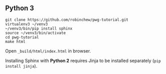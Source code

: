 Python 3
--------
```
git clone https://github.com/robinchew/pwg-tutorial.git
virtualenv3 ~/venv3
~/venv3/bin/pip install sphinx
source ~/venv3/bin/activate
cd pwg-tutorial
make html
```
Open `_build/html/index.html` in browser.

Installing Sphinx with **Python 2** requires Jinja to be installed separately (`pip install jinja`).
